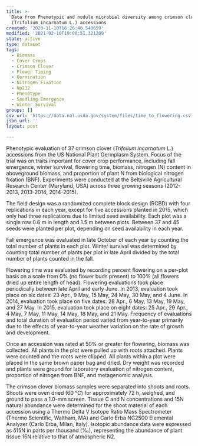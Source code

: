 ```yaml
---
title: >-
  Data from Phenotypic and nodule microbial diversity among crimson clover
  (Trifolium incarnatum L.) accessions
created: '2020-11-10T16:26:40.540659'
modified: '2021-02-10T19:06:51.321209'
state: active
type: dataset
tags:
  - Biomass
  - Cover Crops
  - Crimson Clover
  - Flower Timing
  - Germination
  - Nitrogen Fixation
  - Np212
  - Phenotype
  - Seedling Emergence
  - Winter Survival
groups: []
csv_url: 'https://data.nal.usda.gov/system/files/time_to_flowering.csv'
json_url: ''
layout: post

---
```

<p>Phenotypic evaluation of 37 crimson clover (<em>Trifolium incarnatum</em> L.) accessions from the US National Plant Germplasm System. Focus of the trial was on traits important for cover crop performance, including fall emergence, winter survival, flowering time, biomass, nitrogen (N) content in aboveground biomass, and proportion of plant N from biological nitrogen fixation (BNF). Experiments were conducted at the Beltsville Agricultural Research Center (Maryland, USA) across three growing seasons (2012-2013, 2013-2014, 2014-2015).</p>
<p>The field design was a randomized complete block design (RCBD) with four replications in each year, except for five accessions planted in 2015, which only had three replications due to limited seed availability. Each plot was a single row 0.6 m in length and 1.5 m between plots. Between 37 and 45 seeds were planted per plot, depending on seed availability in each year.</p>
<p>Fall emergence was evaluated in late October of each year by counting the total number of plants in each plot. Winter survival was determined by counting total number of plants per plot in late April divided by the total number of plants counted in the fall.</p>
<p>Flowering time was evaluated by recording percent flowering on a per-plot basis on a scale from 0% (no flower buds present) to 100% (all flowers dried up entire length of head). Flowering evaluations took place periodically between late April and early June. In 2013, evaluation took place on six dates: 23 Apr., 9 May, 15 May, 24 May, 30 May, and 4 June. In 2014, evaluation took place on five dates: 28 Apr., 6 May, 13 May, 19 May, and 27 May. In 2015, evaluation took place on eight dates: 25 Apr., 29 Apr., 4 May, 7 May, 11 May, 14 May, 18 May, and 21 May. Frequency of evaluations and total duration of evaluation period varied from year-to-year primarily due to the effects of year-to-year weather variation on the rate of growth and development.</p>
<p>Once an accession was rated at 50% or greater for flowering, biomass was collected. All plants in the plot were pulled up with roots attached. Plants were counted and the roots were clipped. All plants within a plot were placed in the same brown paper bag and dried. Dry weight was recorded and plants were ground for laboratory evaluation of nitrogen content, proportion of nitrogen from BNF, and metagenomic analysis.</p>
<p>The crimson clover biomass samples were separated into shoots and roots. Shoots were oven dried (60 °C) for approximately 72 h, weighed, and ground to pass a 1.0-mm screen. Tissue C and N concentrations and 15N natural abundance were determined for the shoot material of each accession using a Thermo Delta V Isotope Ratio Mass Spectrometer (Thermo Scientific, Waltham, MA) and Carlo Erba NC2500 Elemental Analyzer (Carlo Erba, Milan, Italy). Isotopic abundance data were expressed as δ15N in parts per thousand (‰), representing the abundance of plant tissue 15N relative to that of atmospheric N2.</p>

